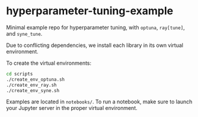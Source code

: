 # hyperparameter-tuning-example

Minimal example repo for hyperparameter tuning, with `optuna`, `ray[tune]`, and `syne_tune`.

Due to conflicting dependencies, we install each library in its own virtual environment.

To create the virtual environments:
```bash
cd scripts
./create_env_optuna.sh
./create_env_ray.sh
./create_env_syne.sh
```

Examples are located in `notebooks/`. To run a notebook, make sure to launch your Jupyter server in the proper virtual environment.
